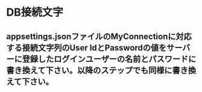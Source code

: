 # DB接続文字
## appsettings.jsonファイルのMyConnectionに対応する接続文字列のUser IdとPasswordの値をサーバーに登録したログインユーザーの名前とパスワードに書き換えて下さい。以降のステップでも同様に書き換えて下さい。

